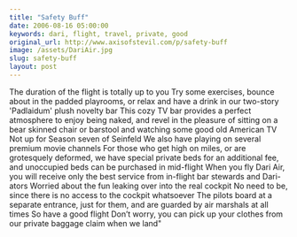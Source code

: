 ```yaml
---
title: "Safety Buff"
date: 2006-08-16 05:00:00
keywords: dari, flight, travel, private, good
original_url: http://www.axisofstevil.com/p/safety-buff
image: /assets/DariAir.jpg
slug: safety-buff
layout: post
---
```


The duration of the flight is totally up to you Try some exercises, bounce about in the padded playrooms, or relax and have a drink in our two-story &#039;Padlaidum&#039; plush novelty bar This cozy TV bar provides a perfect atmosphere to enjoy being naked, and revel in the pleasure of sitting on a bear skinned chair or barstool and watching some good old American TV Not up for Season seven of Seinfeld We also have  playing on several premium movie channels For those who get high on miles, or are grotesquely deformed, we have special private beds for an additional fee, and unoccupied beds can be purchased in mid-flight When you fly Dari Air, you will receive only the best service from in-flight bar stewards and Dari-ators Worried about the fun leaking over into the real cockpit No need to be, since there is no access to the cockpit whatsoever The pilots board at a separate entrance, just for them, and are guarded by air marshals at all times So have a good flight Don’t worry, you can pick up your clothes from our private baggage claim when we land&quot;

